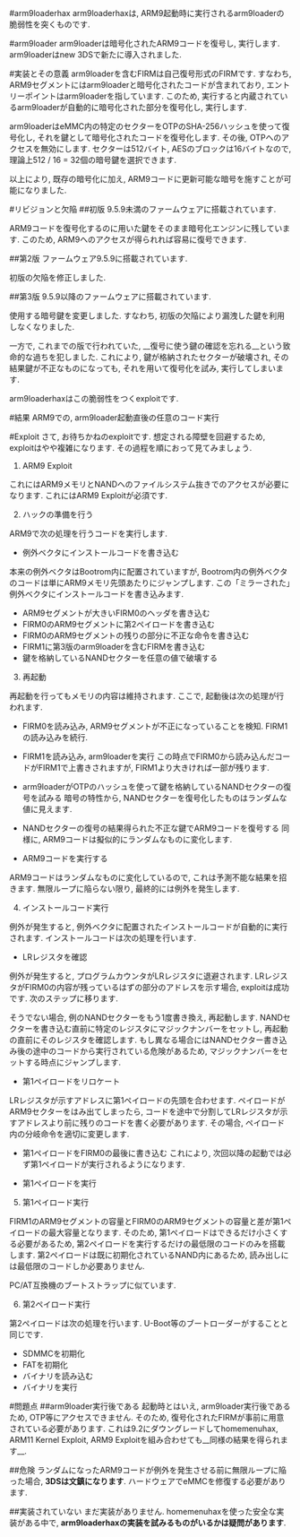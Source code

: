 #arm9loaderhax
arm9loaderhaxは, ARM9起動時に実行されるarm9loaderの脆弱性を突くものです.

#arm9loader
arm9loaderは暗号化されたARM9コードを復号し, 実行します.
arm9loaderはnew 3DSで新たに導入されました.

#実装とその意義
arm9loaderを含むFIRMは自己復号形式のFIRMです. すなわち,
ARM9セグメントにはarm9loaderと暗号化されたコードが含まれており,
エントリーポイントはarm9loaderを指しています. このため,
実行すると内蔵されているarm9loaderが自動的に暗号化された部分を復号化し, 実行します.

arm9loaderはeMMC内の特定のセクターをOTPのSHA-256ハッシュを使って復号化し,
それを鍵として暗号化されたコードを復号化します. その後, OTPへのアクセスを無効にします.
セクターは512バイト, AESのブロックは16バイトなので,
理論上512 / 16 = 32個の暗号鍵を選択できます.

以上により, 既存の暗号化に加え, ARM9コードに更新可能な暗号を施すことが可能になりました.

#リビジョンと欠陥
##初版
9.5.9未満のファームウェアに搭載されています.

ARM9コードを復号化するのに用いた鍵をそのまま暗号化エンジンに残しています.
このため, ARM9へのアクセスが得られれば容易に復号できます.

##第2版
ファームウェア9.5.9に搭載されています.

初版の欠陥を修正しました.

##第3版
9.5.9以降のファームウェアに搭載されています.

使用する暗号鍵を変更しました. すなわち, 初版の欠陥により漏洩した鍵を利用しなくなりました.

一方で, これまでの版で行われていた, __復号に使う鍵の確認を忘れる__という致命的な過ちを犯しました.
これにより, 鍵が格納されたセクターが破壊され, その結果鍵が不正なものになっても,
それを用いて復号化を試み, 実行してしまいます.

arm9loaderhaxはこの脆弱性をつくexploitです.

#結果
ARM9での, arm9loader起動直後の任意のコード実行

#Exploit
さて, お待ちかねのexploitです. 想定される障壁を回避するため, exploitはやや複雑になります.
その過程を順におって見てみましょう.

1. ARM9 Exploit

これにはARM9メモリとNANDへのファイルシステム抜きでのアクセスが必要になります.
これにはARM9 Exploitが必須です.

2. ハックの準備を行う

ARM9で次の処理を行うコードを実行します.

* 例外ベクタにインストールコードを書き込む

本来の例外ベクタはBootrom内に配置されていますが, Bootrom内の例外ベクタのコードは単にARM9メモリ先頭あたりにジャンプします.
この「ミラーされた」例外ベクタにインストールコードを書き込みます.

* ARM9セグメントが大きいFIRM0のヘッダを書き込む
* FIRM0のARM9セグメントに第2ペイロードを書き込む
* FIRM0のARM9セグメントの残りの部分に不正な命令を書き込む
* FIRM1に第3版のarm9loaderを含むFIRMを書き込む
* 鍵を格納しているNANDセクターを任意の値で破壊する

3. 再起動

再起動を行ってもメモリの内容は維持されます. ここで, 起動後は次の処理が行われます.

* FIRM0を読み込み, ARM9セグメントが不正になっていることを検知. FIRM1の読み込みを続行.

* FIRM1を読み込み, arm9loaderを実行
この時点でFIRM0から読み込んだコードがFIRM1で上書きされますが,
FIRM1より大きければ一部が残ります.

* arm9loaderがOTPのハッシュを使って鍵を格納しているNANDセクターの復号を試みる
暗号の特性から, NANDセクターを復号化したものはランダムな値に見えます.

* NANDセクターの復号の結果得られた不正な鍵でARM9コードを復号する
同様に, ARM9コードは擬似的にランダムなものに変化します.

* ARM9コードを実行する

ARM9コードはランダムなものに変化しているので, これは予測不能な結果を招きます.
無限ループに陥らない限り, 最終的には例外を発生します.

4. インストールコード実行

例外が発生すると, 例外ベクタに配置されたインストールコードが自動的に実行されます.
インストールコードは次の処理を行います.

* LRレジスタを確認

例外が発生すると, プログラムカウンタがLRレジスタに退避されます.
LRレジスタがFIRM0の内容が残っているはずの部分のアドレスを示す場合,
exploitは成功です. 次のステップに移ります.

そうでない場合, 例のNANDセクターをもう1度書き換え, 再起動します.
NANDセクターを書き込む直前に特定のレジスタにマジックナンバーをセットし,
再起動の直前にそのレジスタを確認します. もし異なる場合にはNANDセクター書き込み後の途中のコードから実行されている危険があるため,
マジックナンバーをセットする時点にジャンプします.

* 第1ペイロードをリロケート

LRレジスタが示すアドレスに第1ペイロードの先頭を合わせます. ペイロードがARM9セクターをはみ出てしまったら,
コードを途中で分割してLRレジスタが示すアドレスより前に残りのコードを書く必要があります.
その場合, ペイロード内の分岐命令を適切に変更します.

* 第1ペイロードをFIRM0の最後に書き込む
これにより, 次回以降の起動では必ず第1ペイロードが実行されるようになります.

* 第1ペイロードを実行

5. 第1ペイロード実行

FIRM1のARM9セグメントの容量とFIRM0のARM9セグメントの容量と差が第1ペイロードの最大容量となります.
そのため, 第1ペイロードはできるだけ小さくする必要があるため,
第2ペイロードを実行するだけの最低限のコードのみを搭載します.
第2ペイロードは既に初期化されているNAND内にあるため, 読み出しには最低限のコードしか必要ありません.

PC/AT互換機のブートストラップに似ています.

6. 第2ペイロード実行

第2ペイロードは次の処理を行います. U-Boot等のブートローダーがすることと同じです.

* SDMMCを初期化
* FATを初期化
* バイナリを読み込む
* バイナリを実行

#問題点
##arm9loader実行後である
起動時とはいえ, arm9loader実行後であるため, OTP等にアクセスできません.
そのため, 復号化されたFIRMが事前に用意されている必要があります.
これは9.2にダウングレードしてhomemenuhax, ARM11 Kernel Exploit,
ARM9 Exploitを組み合わせても__同様の結果を得られます__.

##危険
ランダムになったARM9コードが例外を発生させる前に無限ループに陥った場合, __3DSは文鎮になります__.
ハードウェアでeMMCを修復する必要があります.

##実装されていない
まだ実装がありません. homemenuhaxを使った安全な実装がある中で,
__arm9loaderhaxの実装を試みるものがいるかは疑問があります__.
